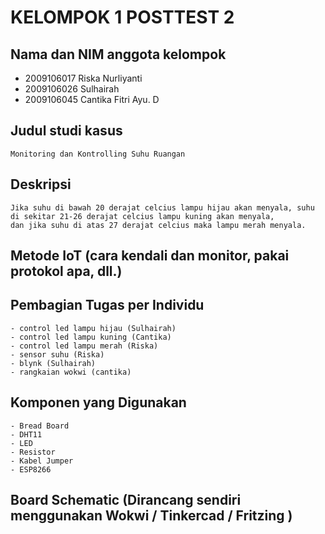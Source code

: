 # KELOMPOK 1 POSTTEST 2

## Nama dan NIM anggota kelompok
- 2009106017  Riska Nurliyanti
- 2009106026  Sulhairah
- 2009106045  Cantika Fitri Ayu. D

## Judul studi kasus
    Monitoring dan Kontrolling Suhu Ruangan
    
## Deskripsi
    Jika suhu di bawah 20 derajat celcius lampu hijau akan menyala, suhu di sekitar 21-26 derajat celcius lampu kuning akan menyala, 
    dan jika suhu di atas 27 derajat celcius maka lampu merah menyala.
    
## Metode IoT (cara kendali dan monitor, pakai protokol apa, dll.)
    
## Pembagian Tugas per Individu
    - control led lampu hijau (Sulhairah)
    - control led lampu kuning (Cantika)
    - control led lampu merah (Riska)
    - sensor suhu (Riska)
    - blynk (Sulhairah)
    - rangkaian wokwi (cantika)
    
## Komponen yang Digunakan
    - Bread Board
    - DHT11
    - LED
    - Resistor
    - Kabel Jumper
    - ESP8266
    
## Board Schematic (Dirancang sendiri menggunakan Wokwi / Tinkercad / Fritzing )
